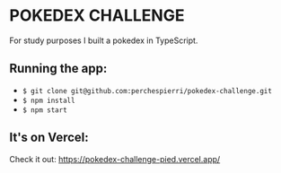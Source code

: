 # POKEDEX CHALLENGE
For study purposes I built a pokedex in TypeScript.

## Running the app:
- ```$ git clone git@github.com:perchespierri/pokedex-challenge.git```
- ```$ npm install ```
- ```$ npm start ```

## It's on Vercel:
Check it out:
https://pokedex-challenge-pied.vercel.app/
